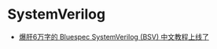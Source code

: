 # SystemVerilog

* [爆肝6万字的 Bluespec SystemVerilog (BSV) 中文教程上线了](https://zhuanlan.zhihu.com/p/469917984)